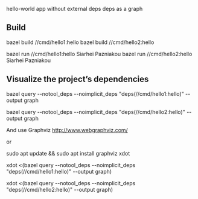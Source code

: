 hello-world app
without external deps
deps as a graph



## Build

bazel build //cmd/hello1:hello
bazel build //cmd/hello2:hello

bazel run //cmd/hello1:hello Siarhei Pazniakou
bazel run //cmd/hello2:hello Siarhei Pazniakou



## Visualize the project’s dependencies

bazel query --notool_deps --noimplicit_deps "deps(//cmd/hello1:hello)" --output graph

bazel query --notool_deps --noimplicit_deps "deps(//cmd/hello2:hello)" --output graph

And use Graphviz http://www.webgraphviz.com/

or

sudo apt update && sudo apt install graphviz xdot

xdot <(bazel query --notool_deps --noimplicit_deps "deps(//cmd/hello1:hello)" --output graph)

xdot <(bazel query --notool_deps --noimplicit_deps "deps(//cmd/hello2:hello)" --output graph)

